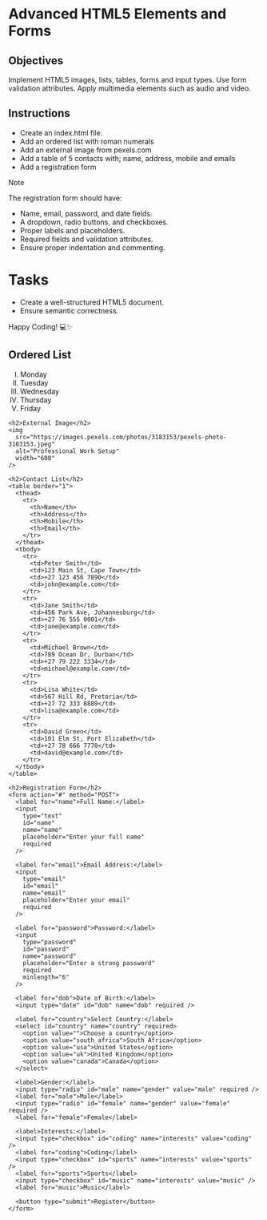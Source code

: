 # Advanced HTML5 Elements and Forms

## Objectives
Implement HTML5 images, lists, tables, forms and input types.
Use form validation attributes.
Apply multimedia elements such as audio and video.

## Instructions

- Create an index.html file.
- Add an ordered list with roman numerals
- Add an external image from pexels.com
- Add a table of 5 contacts with; name, address, mobile and emails
- Add a registration form

>[!NOTE]
>  The registration form should have:
>- Name, email, password, and date fields.
>- A dropdown, radio buttons, and checkboxes.
>- Proper labels and placeholders.
>- Required fields and validation attributes.
>- Ensure proper indentation and commenting.
 
# Tasks
- Create a well-structured HTML5 document.
- Ensure semantic correctness.

Happy Coding! 💻✨

<!DOCTYPE html>
<html lang="en">
  <head>
    <meta charset="UTF-8" />
    <meta name="viewport" content="width=device-width, initial-scale=1.0" />
    <title>Web Page with Form, List, Table & Image</title>
    <link rel="stylesheet" href="styles.css" />
  </head>
  <body>
    <h2>Ordered List</h2>
    <ol type="I">
      <li>Monday</li>
      <li>Tuesday</li>
      <li>Wednesday</li>
      <li>Thursday</li>
      <li>Friday</li>
    </ol>

    <h2>External Image</h2>
    <img
      src="https://images.pexels.com/photos/3183153/pexels-photo-3183153.jpeg"
      alt="Professional Work Setup"
      width="600"
    />

    <h2>Contact List</h2>
    <table border="1">
      <thead>
        <tr>
          <th>Name</th>
          <th>Address</th>
          <th>Mobile</th>
          <th>Email</th>
        </tr>
      </thead>
      <tbody>
        <tr>
          <td>Peter Smith</td>
          <td>123 Main St, Cape Town</td>
          <td>+27 123 456 7890</td>
          <td>john@example.com</td>
        </tr>
        <tr>
          <td>Jane Smith</td>
          <td>456 Park Ave, Johannesburg</td>
          <td>+27 76 555 0001</td>
          <td>jane@example.com</td>
        </tr>
        <tr>
          <td>Michael Brown</td>
          <td>789 Ocean Dr, Durban</td>
          <td>+27 79 222 3334</td>
          <td>michael@example.com</td>
        </tr>
        <tr>
          <td>Lisa White</td>
          <td>567 Hill Rd, Pretoria</td>
          <td>+27 72 333 8889</td>
          <td>lisa@example.com</td>
        </tr>
        <tr>
          <td>David Green</td>
          <td>101 Elm St, Port Elizabeth</td>
          <td>+27 78 666 7778</td>
          <td>david@example.com</td>
        </tr>
      </tbody>
    </table>

    <h2>Registration Form</h2>
    <form action="#" method="POST">
      <label for="name">Full Name:</label>
      <input
        type="text"
        id="name"
        name="name"
        placeholder="Enter your full name"
        required
      />

      <label for="email">Email Address:</label>
      <input
        type="email"
        id="email"
        name="email"
        placeholder="Enter your email"
        required
      />

      <label for="password">Password:</label>
      <input
        type="password"
        id="password"
        name="password"
        placeholder="Enter a strong password"
        required
        minlength="6"
      />

      <label for="dob">Date of Birth:</label>
      <input type="date" id="dob" name="dob" required />

      <label for="country">Select Country:</label>
      <select id="country" name="country" required>
        <option value="">Choose a country</option>
        <option value="south_africa">South Africa</option>
        <option value="usa">United States</option>
        <option value="uk">United Kingdom</option>
        <option value="canada">Canada</option>
      </select>

      <label>Gender:</label>
      <input type="radio" id="male" name="gender" value="male" required />
      <label for="male">Male</label>
      <input type="radio" id="female" name="gender" value="female" required />
      <label for="female">Female</label>

      <label>Interests:</label>
      <input type="checkbox" id="coding" name="interests" value="coding" />
      <label for="coding">Coding</label>
      <input type="checkbox" id="sports" name="interests" value="sports" />
      <label for="sports">Sports</label>
      <input type="checkbox" id="music" name="interests" value="music" />
      <label for="music">Music</label>

      <button type="submit">Register</button>
    </form>
  </body>
</html>

